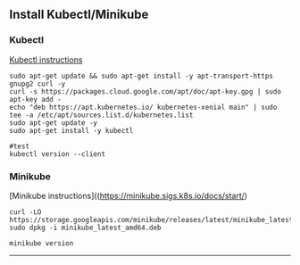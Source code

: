 ## Install Kubectl/Minikube

### Kubectl
[Kubectl instructions](https://kubernetes.io/docs/tasks/tools/install-kubectl/)
```
sudo apt-get update && sudo apt-get install -y apt-transport-https gnupg2 curl -y
curl -s https://packages.cloud.google.com/apt/doc/apt-key.gpg | sudo apt-key add -
echo "deb https://apt.kubernetes.io/ kubernetes-xenial main" | sudo tee -a /etc/apt/sources.list.d/kubernetes.list
sudo apt-get update -y
sudo apt-get install -y kubectl

#test
kubectl version --client
```

### Minikube
[Minikube instructions]((https://minikube.sigs.k8s.io/docs/start/)
```
curl -LO https://storage.googleapis.com/minikube/releases/latest/minikube_latest_amd64.deb
sudo dpkg -i minikube_latest_amd64.deb

minikube version
```

---